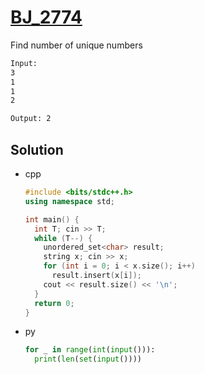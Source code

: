 # [BJ_2774](https://acmicpc.net/problem/2774)

Find number of unique numbers

```txt
Input:
3
1
1
2

Output: 2
```

## Solution

* cpp

  ```cpp
  #include <bits/stdc++.h>
  using namespace std;

  int main() {
    int T; cin >> T;
    while (T--) {
      unordered_set<char> result;
      string x; cin >> x;
      for (int i = 0; i < x.size(); i++)
        result.insert(x[i]);
      cout << result.size() << '\n';
    }
    return 0;
  }
  ```

* py

  ```py
  for _ in range(int(input())):
    print(len(set(input())))
  ```
